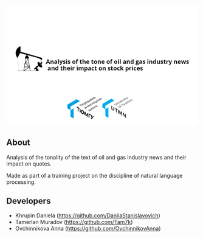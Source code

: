 <p align="center">
      <img src="logotype.png" width="700">
</p>


## About

Analysis of the tonality of the text of oil and gas industry news and their impact on quotes.

Made as part of a training project on the discipline of natural language processing.


## Developers

- Khrupin Daniela (https://github.com/DanilaStanislavovich)
- Tamerlan Muradov (https://github.com/Tam7k)
- Ovchinnikova Anna (https://github.com/OvchinnikovAnna)
